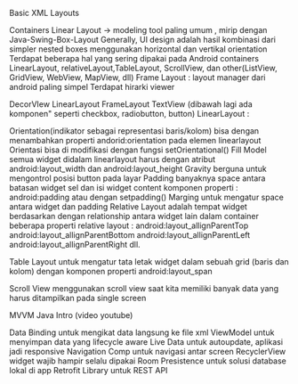 Basic XML Layouts

Containers Linear Layout -> modeling tool paling umum , mirip dengan Java-Swing-Box-Layout Generally, UI design adalah hasil kombinasi dari simpler nested boxes menggunakan horizontal dan vertikal orientation Terdapat beberapa hal yang sering dipakai pada Android containers LinearLayout, relativeLayout,TableLayout, ScrollView, dan other(ListView, GridView, WebView, MapView, dll)
Frame Layout : layout manager dari android paling simpel Terdapat hirarki viewer

DecorVIew
LinearLayout
FrameLayout
TextView (dibawah lagi ada komponen" seperti checkbox, radiobutton, button)
LinearLayout :

Orientation(indikator sebagai representasi baris/kolom) bisa dengan menambahkan properti andorid:orientation pada elemen linearlayout Orientasi bisa di modifikasi dengan fungsi setOrientational()
Fill Model semua widget didalam linearlayout harus dengan atribut android:layout_width dan android:layout_height
Gravity berguna untuk mengontrol posisi button pada layar
Padding banyaknya space antara batasan widget sel dan isi widget content komponen properti : android:padding atau dengan setpadding()
Marging untuk mengatur space antara widget dan padding
Relative Layout adalah tempat widget berdasarkan dengan relationship antara widget lain dalam container beberapa properti relative layout : android:layout_allignParentTop android:layout_allignParentBottom android:layout_allignParentLeft android:layout_allignParentRight dll.

Table Layout untuk mengatur tata letak widget dalam sebuah grid (baris dan kolom) dengan komponen properti android:layout_span

Scroll View menggunakan scroll view saat kita memiliki banyak data yang harus ditampilkan pada single screen

MVVM Java Intro (video youtube)

Data Binding untuk mengikat data langsung ke file xml
ViewModel untuk menyimpan data yang lifecycle aware
Live Data untuk autoupdate, aplikasi jadi responsive
Navigation Comp untuk navigasi antar screen
RecyclerView widget wajib hampir selalu dipakai
Room Presistence untuk solusi database lokal di app
Retrofit Library untuk REST API
